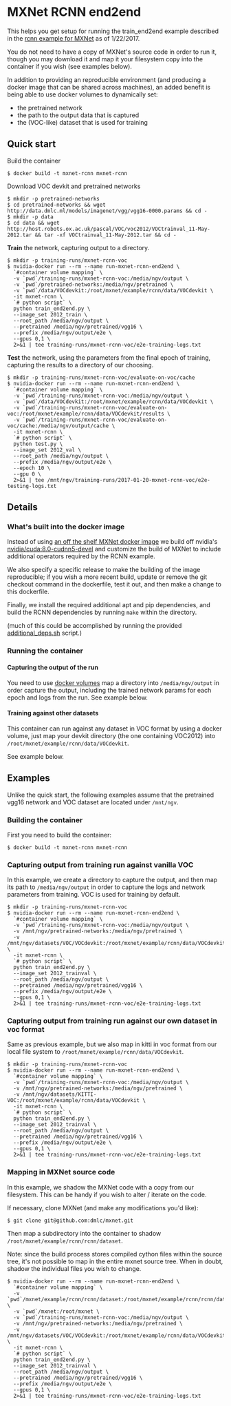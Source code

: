 # MXNet RCNN end2end

This helps you get setup for running the train_end2end example described in the
[rcnn example for MXNet](https://github.com/dmlc/mxnet/tree/master/example/rcnn) as of 1/22/2017.

You do not need to have a copy of MXNet's source code in order to run it, though you may download it
and map it your filesystem copy into the container if you wish (see examples below).

In addition to providing an reproducible environment (and producing a docker image that can be shared across
machines), an added benefit is being able to use docker volumes to dynamically set:

- the pretrained network
- the path to the output data that is captured
- the (VOC-like) dataset that is used for training

## Quick start

Build the container

```
$ docker build -t mxnet-rcnn mxnet-rcnn
```

Download VOC devkit and pretrained networks

```
$ mkdir -p pretrained-networks
$ cd pretrained-networks && wget http://data.dmlc.ml/models/imagenet/vgg/vgg16-0000.params && cd -
$ mkdir -p data
$ cd data && wget http://host.robots.ox.ac.uk/pascal/VOC/voc2012/VOCtrainval_11-May-2012.tar && tar -xf VOCtrainval_11-May-2012.tar && cd -
```

**Train** the network, capturing output to a directory.

```
$ mkdir -p training-runs/mxnet-rcnn-voc
$ nvidia-docker run --rm --name run-mxnet-rcnn-end2end \
  `#container volume mapping` \
  -v `pwd`/training-runs/mxnet-rcnn-voc:/media/ngv/output \
  -v `pwd`/pretrained-networks:/media/ngv/pretrained \
  -v `pwd`/data/VOCdevkit:/root/mxnet/example/rcnn/data/VOCdevkit \
  -it mxnet-rcnn \
  `# python script` \
  python train_end2end.py \
  --image_set 2012_train \
  --root_path /media/ngv/output \
  --pretrained /media/ngv/pretrained/vgg16 \
  --prefix /media/ngv/output/e2e \
  --gpus 0,1 \
  2>&1 | tee training-runs/mxnet-rcnn-voc/e2e-training-logs.txt
```

**Test** the network, using the parameters from the final epoch of training, capturing
the results to a directory of our choosing.


```
$ mkdir -p training-runs/mxnet-rcnn-voc/evaluate-on-voc/cache
$ nvidia-docker run --rm --name run-mxnet-rcnn-end2end \
  `#container volume mapping` \
  -v `pwd`/training-runs/mxnet-rcnn-voc:/media/ngv/output \
  -v `pwd`/data/VOCdevkit:/root/mxnet/example/rcnn/data/VOCdevkit \
  -v `pwd`/training-runs/mxnet-rcnn-voc/evaluate-on-voc:/root/mxnet/example/rcnn/data/VOCdevkit/results \
  -v `pwd`/training-runs/mxnet-rcnn-voc/evaluate-on-voc/cache:/media/ngv/output/cache \
  -it mxnet-rcnn \
  `# python script` \
  python test.py \
  --image_set 2012_val \
  --root_path /media/ngv/output \
  --prefix /media/ngv/output/e2e \
  --epoch 10 \
  --gpu 0 \
  2>&1 | tee /mnt/ngv/training-runs/2017-01-20-mxnet-rcnn-voc/e2e-testing-logs.txt
```

## Details

### What's built into the docker image

Instead of using [an off the shelf MXNet docker image](https://github.com/Kaixhin/dockerfiles/blob/master/cuda-mxnet/cuda_v8.0/Dockerfile)
we build off nvidia's [nvidia/cuda:8.0-cudnn5-devel](https://github.com/NVIDIA/nvidia-docker/blob/master/ubuntu-14.04/cuda/8.0/devel/cudnn5/Dockerfile)
and customize the build of MXNet to include additional operators required by the RCNN example.

We also specify a specific release to make the building of the image reproducible; if you wish a more recent build,
update or remove the git checkout command in the dockerfile, test it out, and then make a change to this dockerfile.

Finally, we install the required additional apt and pip dependencies, and build the RCNN dependencies by running
`make` within the directory.

(much of this could be accomplished by running the provided [additional_deps.sh](https://github.com/dmlc/mxnet/blob/master/example/rcnn/script/additional_deps.sh)
script.)

### Running the container

#### Capturing the output of the run

You need to use [docker volumes](https://docs.docker.com/engine/tutorials/dockervolumes/)
map a directory into `/media/ngv/output` in order capture the output, including the trained network params for
each epoch and logs from the run. See example below.

#### Training against other datasets

This container can run against any dataset in VOC format by using a docker volume, just map your devkit directory
(the one containing VOC2012) into `/root/mxnet/example/rcnn/data/VOCdevkit`.

See example below.

## Examples

Unlike the quick start, the following examples assume that the pretrained vgg16 network and VOC dataset are located
under `/mnt/ngv`.

### Building the container

First you need to build the container:

```
$ docker build -t mxnet-rcnn mxnet-rcnn
```

### Capturing output from training run against vanilla VOC

In this example, we create a directory to capture the output, and then map its path to `/media/ngv/output`
in order to capture the logs and network parameters from training. VOC is used for training by default.


```
$ mkdir -p training-runs/mxnet-rcnn-voc
$ nvidia-docker run --rm --name run-mxnet-rcnn-end2end \
  `#container volume mapping` \
  -v `pwd`/training-runs/mxnet-rcnn-voc:/media/ngv/output \
  -v /mnt/ngv/pretrained-networks:/media/ngv/pretrained \
  -v /mnt/ngv/datasets/VOC/VOCdevkit:/root/mxnet/example/rcnn/data/VOCdevkit \
  -it mxnet-rcnn \
  `# python script` \
  python train_end2end.py \
  --image_set 2012_trainval \
  --root_path /media/ngv/output \
  --pretrained /media/ngv/pretrained/vgg16 \
  --prefix /media/ngv/output/e2e \
  --gpus 0,1 \
  2>&1 | tee training-runs/mxnet-rcnn-voc/e2e-training-logs.txt
```


### Capturing output from training run against our own dataset in voc format

Same as previous example, but we also map in kitti in voc format from our local file system
to `/root/mxnet/example/rcnn/data/VOCdevkit`.

```
$ mkdir -p training-runs/mxnet-rcnn-voc
$ nvidia-docker run --rm --name run-mxnet-rcnn-end2end \
  `#container volume mapping` \
  -v `pwd`/training-runs/mxnet-rcnn-voc:/media/ngv/output \
  -v /mnt/ngv/pretrained-networks:/media/ngv/pretrained \
  -v /mnt/ngv/datasets/KITTI-VOC:/root/mxnet/example/rcnn/data/VOCdevkit \
  -it mxnet-rcnn \
  `# python script` \
  python train_end2end.py \
  --image_set 2012_trainval \
  --root_path /media/ngv/output \
  --pretrained /media/ngv/pretrained/vgg16 \
  --prefix /media/ngv/output/e2e \
  --gpus 0,1 \
  2>&1 | tee training-runs/mxnet-rcnn-voc/e2e-training-logs.txt
```

### Mapping in MXNet source code

In this example, we shadow the MXNet code with a copy from our filesystem. This can be handy if you wish
to alter / iterate on the code.

If necessary, clone MXNet (and make any modifications you'd like):

```
$ git clone git@github.com:dmlc/mxnet.git
```

Then map a subdirectory into the container to shadow `/root/mxnet/example/rcnn/rcnn/dataset`.

Note: since the build process stores compiled cython files within the source tree, it's not possible to map in
the entire mxnet source tree. When in doubt, shadow the individual files you wish to change.

```
$ nvidia-docker run --rm --name run-mxnet-rcnn-end2end \
  `#container volume mapping` \
  -v `pwd`/mxnet/example/rcnn/rcnn/dataset:/root/mxnet/example/rcnn/rcnn/dataset \
  -v `pwd`/mxnet:/root/mxnet \
  -v `pwd`/training-runs/mxnet-rcnn-voc:/media/ngv/output \
  -v /mnt/ngv/pretrained-networks:/media/ngv/pretrained \
  -v /mnt/ngv/datasets/VOC/VOCdevkit:/root/mxnet/example/rcnn/data/VOCdevkit \
  -it mxnet-rcnn \
  `# python script` \
  python train_end2end.py \
  --image_set 2012_trainval \
  --root_path /media/ngv/output \
  --pretrained /media/ngv/pretrained/vgg16 \
  --prefix /media/ngv/output/e2e \
  --gpus 0,1 \
  2>&1 | tee training-runs/mxnet-rcnn-voc/e2e-training-logs.txt
```
